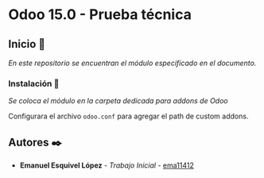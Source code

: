 # Odoo 15.0 - Prueba técnica

## Inicio 🚀

_En este repositorio se encuentran el módulo especificado en el documento._


### Instalación 🔧

_Se coloca el módulo en la carpeta dedicada para addons de Odoo_

Configurara el archivo `odoo.conf` para agregar el path de custom addons.


## Autores ✒️

* **Emanuel Esquivel López** - *Trabajo Inicial* - [ema11412](https://github.com/ema11412)


